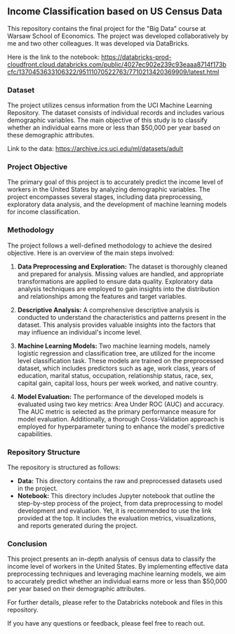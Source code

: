 ## Income Classification based on US Census Data

This repository contains the final project for the "Big Data" course at Warsaw School of Economics. The project was developed collaboratively by me and two other colleagues. It was developed via DataBricks.

Here is the link to the notebook: https://databricks-prod-cloudfront.cloud.databricks.com/public/4027ec902e239c93eaaa8714f173bcfc/1370453633106322/95111070522763/7710213420369909/latest.html

### Dataset

The project utilizes census information from the UCI Machine Learning Repository. The dataset consists of individual records and includes various demographic variables. The main objective of this study is to classify whether an individual earns more or less than $50,000 per year based on these demographic attributes.

Link to the data: https://archive.ics.uci.edu/ml/datasets/adult

### Project Objective

The primary goal of this project is to accurately predict the income level of workers in the United States by analyzing demographic variables. The project encompasses several stages, including data preprocessing, exploratory data analysis, and the development of machine learning models for income classification.

### Methodology

The project follows a well-defined methodology to achieve the desired objective. Here is an overview of the main steps involved:

1. **Data Preprocessing and Exploration:** The dataset is thoroughly cleaned and prepared for analysis. Missing values are handled, and appropriate transformations are applied to ensure data quality. Exploratory data analysis techniques are employed to gain insights into the distribution and relationships among the features and target variables.

2. **Descriptive Analysis:** A comprehensive descriptive analysis is conducted to understand the characteristics and patterns present in the dataset. This analysis provides valuable insights into the factors that may influence an individual's income level.

3. **Machine Learning Models:** Two machine learning models, namely logistic regression and classification tree, are utilized for the income level classification task. These models are trained on the preprocessed dataset, which includes predictors such as age, work class, years of education, marital status, occupation, relationship status, race, sex, capital gain, capital loss, hours per week worked, and native country.

4. **Model Evaluation:** The performance of the developed models is evaluated using two key metrics: Area Under ROC (AUC) and accuracy. The AUC metric is selected as the primary performance measure for model evaluation. Additionally, a thorough Cross-Validation approach is employed for hyperparameter tuning to enhance the model's predictive capabilities.

### Repository Structure

The repository is structured as follows:

- **Data:** This directory contains the raw and preprocessed datasets used in the project.
- **Notebook:** This directory includes Jupyter notebook that outline the step-by-step process of the project, from data preprocessing to model development and evaluation. Yet, it is recommended to use the link provided at the top. It includes the evaluation metrics, visualizations, and reports generated during the project.


### Conclusion

This project presents an in-depth analysis of census data to classify the income level of workers in the United States. By implementing effective data preprocessing techniques and leveraging machine learning models, we aim to accurately predict whether an individual earns more or less than $50,000 per year based on their demographic attributes.

For further details, please refer to the Databricks notebook and files in this repository.

If you have any questions or feedback, please feel free to reach out.
